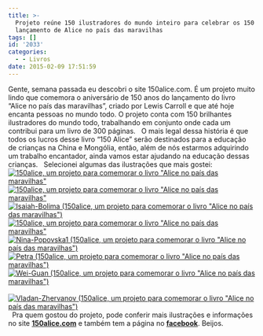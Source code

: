 ```yaml
---
title: >-
  Projeto reúne 150 ilustradores do mundo inteiro para celebrar os 150 anos do
  lançamento de Alice no país das maravilhas
tags: []
id: '2033'
categories:
  - - Livros
date: 2015-02-09 17:51:59
---
```


Gente, semana passada eu descobri o site 150alice.com. É um projeto muito lindo que comemora o aniversário de 150 anos do lançamento do livro “Alice no país das maravilhas”, criado por Lewis Carroll e que até hoje encanta pessoas no mundo todo. O projeto conta com 150 brilhantes ilustradores do mundo todo, trabalhando em conjunto onde cada um contribui para um livro de 300 páginas.   O mais legal dessa história é que todos os lucros desse livro “150 Alice” serão destinados para a educação de crianças na China e Mongólia, então, além de nós estarmos adquirindo um trabalho encantador, ainda vamos estar ajudando na educação dessas crianças.   Selecionei algumas das ilustrações que mais gostei: [![150alice, um projeto para comemorar o livro "Alice no país das maravilhas"](http://natalia.blog.br/wp-content/uploads/2015/02/69-Mominur-Rahman-small1.jpg)](http://natalia.blog.br/wp-content/uploads/2015/02/69-Mominur-Rahman-small1.jpg) [![150alice, um projeto para comemorar o livro "Alice no país das maravilhas"](http://natalia.blog.br/wp-content/uploads/2015/02/Elsa-Nori-82-small-vladimir-nospherate.jpg)](http://natalia.blog.br/wp-content/uploads/2015/02/Elsa-Nori-82-small-vladimir-nospherate.jpg) [![Isaiah-Bolima (150alice, um projeto para comemorar o livro "Alice no país das maravilhas")](http://natalia.blog.br/wp-content/uploads/2015/02/Isaiah-Bolima.jpg)](http://natalia.blog.br/wp-content/uploads/2015/02/Isaiah-Bolima.jpg) [![150alice, um projeto para comemorar o livro "Alice no país das maravilhas"](http://natalia.blog.br/wp-content/uploads/2015/02/alice-p39-v2-new1.jpg)](http://natalia.blog.br/wp-content/uploads/2015/02/alice-p39-v2-new1.jpg) [![Nina-Popovska1 (150alice, um projeto para comemorar o livro "Alice no país das maravilhas")](http://natalia.blog.br/wp-content/uploads/2015/02/Nina-Popovska1.jpg)](http://natalia.blog.br/wp-content/uploads/2015/02/Nina-Popovska1.jpg) [![Petra (150alice, um projeto para comemorar o livro "Alice no país das maravilhas")](http://natalia.blog.br/wp-content/uploads/2015/02/Petra.jpg)](http://natalia.blog.br/wp-content/uploads/2015/02/Petra.jpg) [![Wei-Guan (150alice, um projeto para comemorar o livro "Alice no país das maravilhas")](http://natalia.blog.br/wp-content/uploads/2015/02/Wei-Guan.jpg)](http://natalia.blog.br/wp-content/uploads/2015/02/Wei-Guan.jpg)   [![Vladan-Zhervanov (150alice, um projeto para comemorar o livro "Alice no país das maravilhas")](http://natalia.blog.br/wp-content/uploads/2015/02/Vladan-Zhervanov.jpg)](http://natalia.blog.br/wp-content/uploads/2015/02/Vladan-Zhervanov.jpg)   Pra quem gostou do projeto, pode conferir mais ilustrações e informações no site **[150alice.com](http://www.150alice.com "150alice.com")** e também tem a página no **[facebook](https://www.facebook.com/150alice "facebook")**. Beijos.